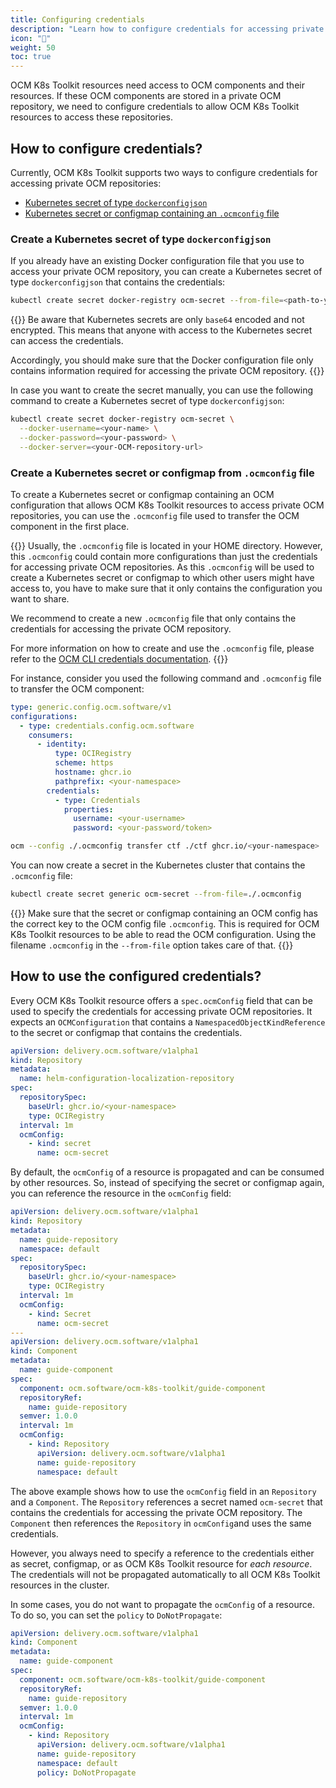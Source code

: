 ```yaml
---
title: Configuring credentials
description: "Learn how to configure credentials for accessing private OCM repositories in OCM K8s Toolkit resources."
icon: "🔑"
weight: 50
toc: true
---
```


OCM K8s Toolkit resources need access to OCM components and their resources. If these OCM components are stored in a
private OCM repository, we need to configure credentials to allow OCM K8s Toolkit resources to access these
repositories.

## How to configure credentials?

Currently, OCM K8s Toolkit supports two ways to configure credentials for accessing private OCM repositories:

- [Kubernetes secret of type `dockerconfigjson`](#create-a-kubernetes-secret-of-type-dockerconfigjson)
- [Kubernetes secret or configmap containing an `.ocmconfig` file](#create-a-kubernetes-secret-or-configmap-from-ocmconfig-file)

### Create a Kubernetes secret of type `dockerconfigjson`

If you already have an existing Docker configuration file that you use to access your private OCM repository, you can
create a Kubernetes secret of type `dockerconfigjson` that contains the credentials:

```bash
kubectl create secret docker-registry ocm-secret --from-file=<path-to-your-docker-config-file>
```

{{<callout context="caution">}}
Be aware that Kubernetes secrets are only `base64` encoded and not encrypted. This means that anyone with access to the Kubernetes secret can access the credentials.

Accordingly, you should make sure that the Docker configuration file only contains information required for accessing the private OCM repository.
{{</callout>}}

In case you want to create the secret manually, you can use the following command to create a Kubernetes secret
of type `dockerconfigjson`:

```bash
kubectl create secret docker-registry ocm-secret \
  --docker-username=<your-name> \
  --docker-password=<your-password> \
  --docker-server=<your-OCM-repository-url>
```

### Create a Kubernetes secret or configmap from `.ocmconfig` file

To create a Kubernetes secret or configmap containing an OCM configuration that allows OCM K8s Toolkit resources
to access private OCM repositories, you can use the `.ocmconfig` file used to transfer the OCM component in the
first place.

{{<callout context="caution">}}
Usually, the `.ocmconfig` file is located in your HOME directory. However, this `.ocmconfig` could contain more
configurations than just the credentials for accessing private OCM repositories. As this `.ocmconfig` will be used
to create a Kubernetes secret or configmap to which other users might have access to, you have to make sure that it
only contains the configuration you want to share.

We recommend to create a new `.ocmconfig` file that only contains the credentials for accessing the private OCM
repository.

For more information on how to create and use the `.ocmconfig` file, please refer to the
[OCM CLI credentials documentation][ocm-credentials].
{{</callout>}}

For instance, consider you used the following command and `.ocmconfig` file to transfer the OCM component:

```yaml
type: generic.config.ocm.software/v1
configurations:
  - type: credentials.config.ocm.software
    consumers:
      - identity:
          type: OCIRegistry
          scheme: https
          hostname: ghcr.io
          pathprefix: <your-namespace>
        credentials:
          - type: Credentials
            properties:
              username: <your-username>
              password: <your-password/token>
```

```bash
ocm --config ./.ocmconfig transfer ctf ./ctf ghcr.io/<your-namespace>
```

You can now create a secret in the Kubernetes cluster that contains the `.ocmconfig` file:

```bash
kubectl create secret generic ocm-secret --from-file=./.ocmconfig
```

{{<callout context="caution">}}
Make sure that the secret or configmap containing an OCM config has the correct key to the OCM config file
`.ocmconfig`. This is required for OCM K8s Toolkit resources to be able to read the OCM configuration.
Using the filename `.ocmconfig` in the `--from-file` option takes care of that.
{{</callout>}}

## How to use the configured credentials?

Every OCM K8s Toolkit resource offers a `spec.ocmConfig` field that can be used to specify the credentials for accessing
private OCM repositories. It expects an `OCMConfiguration` that contains a `NamespacedObjectKindReference` to the secret
or configmap that contains the credentials.

```yaml
apiVersion: delivery.ocm.software/v1alpha1
kind: Repository
metadata:
  name: helm-configuration-localization-repository
spec:
  repositorySpec:
    baseUrl: ghcr.io/<your-namespace>
    type: OCIRegistry
  interval: 1m
  ocmConfig:
    - kind: secret
      name: ocm-secret
```

By default, the `ocmConfig` of a resource is propagated and can be consumed by other resources. So, instead of
specifying the secret or configmap again, you can reference the resource in the `ocmConfig` field:

```yaml
apiVersion: delivery.ocm.software/v1alpha1
kind: Repository
metadata:
  name: guide-repository
  namespace: default
spec:
  repositorySpec:
    baseUrl: ghcr.io/<your-namespace>
    type: OCIRegistry
  interval: 1m
  ocmConfig:
    - kind: Secret
      name: ocm-secret
---
apiVersion: delivery.ocm.software/v1alpha1
kind: Component
metadata:
  name: guide-component
spec:
  component: ocm.software/ocm-k8s-toolkit/guide-component
  repositoryRef:
    name: guide-repository
  semver: 1.0.0
  interval: 1m
  ocmConfig:
    - kind: Repository
      apiVersion: delivery.ocm.software/v1alpha1
      name: guide-repository
      namespace: default
```

The above example shows how to use the `ocmConfig` field in an `Repository` and a `Component`. The `Repository`
references a secret named `ocm-secret` that contains the credentials for accessing the private OCM repository.
The `Component` then references the `Repository` in `ocmConfig`and uses the same credentials.

However, you always need to specify a reference to the credentials either as secret, configmap, or as OCM K8s Toolkit
resource for *each resource*. The credentials will not be propagated automatically to all OCM K8s Toolkit resources in
the cluster.

In some cases, you do not want to propagate the `ocmConfig` of a resource. To do so, you can set the `policy` to
`DoNotPropagate`:

```yaml
apiVersion: delivery.ocm.software/v1alpha1
kind: Component
metadata:
  name: guide-component
spec:
  component: ocm.software/ocm-k8s-toolkit/guide-component
  repositoryRef:
    name: guide-repository
  semver: 1.0.0
  interval: 1m
  ocmConfig:
    - kind: Repository
      apiVersion: delivery.ocm.software/v1alpha1
      name: guide-repository
      namespace: default
      policy: DoNotPropagate
```

[ocm-credentials]: https://ocm.software/docs/tutorials/creds-in-ocmconfig/
